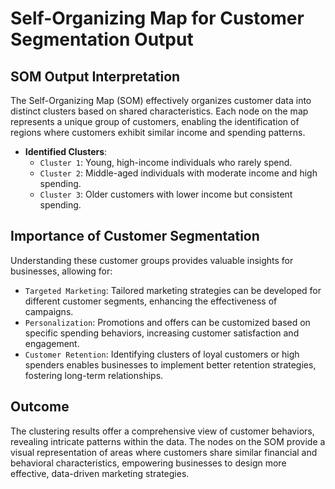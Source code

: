 # Self-Organizing Map for Customer Segmentation Output 

## SOM Output Interpretation
The Self-Organizing Map (SOM) effectively organizes customer data into distinct clusters based on shared characteristics. Each node on the map represents a unique group of customers, enabling the identification of regions where customers exhibit similar income and spending patterns.

- **Identified Clusters**:
  - `Cluster 1`: Young, high-income individuals who rarely spend.
  - `Cluster 2`: Middle-aged individuals with moderate income and high spending.
  - `Cluster 3`: Older customers with lower income but consistent spending.
  


## Importance of Customer Segmentation
Understanding these customer groups provides valuable insights for businesses, allowing for:

- `Targeted Marketing`: Tailored marketing strategies can be developed for different customer segments, enhancing the effectiveness of campaigns.
- `Personalization`: Promotions and offers can be customized based on specific spending behaviors, increasing customer satisfaction and engagement.
- `Customer Retention`: Identifying clusters of loyal customers or high spenders enables businesses to implement better retention strategies, fostering long-term relationships.


## Outcome
The clustering results offer a comprehensive view of customer behaviors, revealing intricate patterns within the data. The nodes on the SOM provide a visual representation of areas where customers share similar financial and behavioral characteristics, empowering businesses to design more effective, data-driven marketing strategies.
